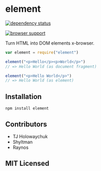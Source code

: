 # element

[![dependency status][3]][4]

[![browser support][5]][6]

Turn HTML into DOM elements x-browser.

```js
var element = require("element")

element("<p>Hello</p><p>World</p>")
// => Hello World (as document fragment)

element("<p>Hello World</p>")
// => Hello World (as element)
```

## Installation

`npm install element`

## Contributors

 - TJ Holowaychuk
 - Shyltman
 - Raynos

## MIT Licensed

  [1]: https://secure.travis-ci.org/Colingo/element.png
  [2]: http://travis-ci.org/Colingo/element
  [3]: https://david-dm.org/Colingo/element/status.png
  [4]: https://david-dm.org/Colingo/element
  [5]: https://ci.testling.com/Colingo/element.png
  [6]: https://ci.testling.com/Colingo/element
